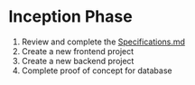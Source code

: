 # Inception Phase  
1. Review and complete the [Specifications.md](Specifications.md)
2. Create a new frontend project
3. Create a new backend project
4. Complete proof of concept for database